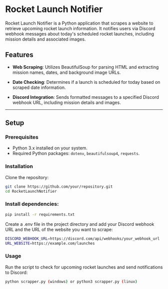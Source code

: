 # Rocket Launch Notifier

Rocket Launch Notifier is a Python application that scrapes a website to retrieve upcoming rocket launch information. It notifies users via Discord webhook messages about today's scheduled rocket launches, including mission details and associated images.

## Features

- **Web Scraping**: Utilizes BeautifulSoup for parsing HTML and extracting mission names, dates, and background image URLs.
  
- **Date Checking**: Determines if a launch is scheduled for today based on scraped date information.
  
- **Discord Integration**: Sends formatted messages to a specified Discord webhook URL, including mission details and images.

- ---

## Setup

### Prerequisites

- Python 3.x installed on your system.
- Required Python packages: `dotenv`, `beautifulsoup4`, `requests`.

### Installation

Clone the repository:

```bash
git clone https://github.com/your/repository.git
cd RocketLaunchNotifier
```

### Install dependencies:

```bash
pip install -r requirements.txt
```

Create a .env file in the project directory and add your Discord webhook URL and the URL of the website you want to scrape:

```bash
DISCORD_WEBHOOK_URL=https://discord.com/api/webhooks/your_webhook_url
URL_WEBSITE=https://example.com/launches
```

### Usage
Run the script to check for upcoming rocket launches and send notifications to Discord:

```bash
python scrapper.py (windows) or python3 scrapper.py (linux)
```
